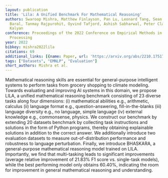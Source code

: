 ```yaml
---
layout: publication
title: 'Lila: A Unified Benchmark For Mathematical Reasoning'
authors: Swaroop Mishra, Matthew Finlayson, Pan Lu, Leonard Tang, Sean Welleck, Chitta
  Baral, Tanmay Rajpurohit, Oyvind Tafjord, Ashish Sabharwal, Peter Clark, Ashwin
  Kalyan
conference: Proceedings of the 2022 Conference on Empirical Methods in Natural Language
  Processing
year: 2022
bibkey: mishra2022lila
citations: 69
additional_links: [{name: Paper, url: 'https://arxiv.org/abs/2210.17517'}]
tags: ["Datasets", "EMNLP", "Evaluation"]
short_authors: Mishra et al.
---
```

Mathematical reasoning skills are essential for general-purpose intelligent
systems to perform tasks from grocery shopping to climate modeling. Towards
evaluating and improving AI systems in this domain, we propose LILA, a unified
mathematical reasoning benchmark consisting of 23 diverse tasks along four
dimensions: (i) mathematical abilities e.g., arithmetic, calculus (ii) language
format e.g., question-answering, fill-in-the-blanks (iii) language diversity
e.g., no language, simple language (iv) external knowledge e.g., commonsense,
physics. We construct our benchmark by extending 20 datasets benchmark by
collecting task instructions and solutions in the form of Python programs,
thereby obtaining explainable solutions in addition to the correct answer. We
additionally introduce two evaluation datasets to measure out-of-distribution
performance and robustness to language perturbation. Finally, we introduce
BHASKARA, a general-purpose mathematical reasoning model trained on LILA.
Importantly, we find that multi-tasking leads to significant improvements
(average relative improvement of 21.83% F1 score vs. single-task models), while
the best performing model only obtains 60.40%, indicating the room for
improvement in general mathematical reasoning and understanding.